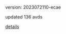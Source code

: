 version: 2023072110-ecae

updated 136 avds

[details](https://github.com/0x74f917491bfa7ebfa379/ali_avd_db/blob/master/change_log/2023/07/21/10/ecae.txt)